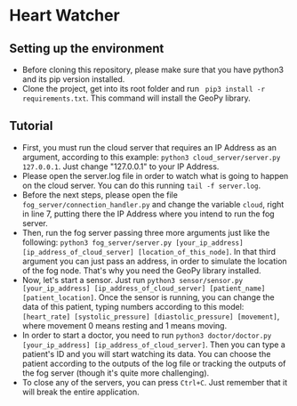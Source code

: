 # Heart Watcher

## Setting up the environment

- Before cloning this repository, please make sure that you have python3 and its pip version installed.
- Clone the project, get into its root folder and run ` pip3 install -r requirements.txt`. This command will install the GeoPy library.

## Tutorial 

- First, you must run the cloud server that requires an IP Address as an argument, according to this example: 
`python3 cloud_server/server.py 127.0.0.1`. Just change "127.0.0.1" to your IP Address.
- Please open the server.log file in order to watch what is going to happen on the cloud server. You can do this running `tail -f server.log`.
- Before the next steps, please open the file `fog_server/connection_handler.py` and change the variable `cloud`, right in line 7, putting there the IP Address where you intend to run the fog server.
- Then, run the fog server passing three more arguments just like the following: 
`python3 fog_server/server.py [your_ip_address] [ip_address_of_cloud_server] [location_of_this_node]`. In that third argument you can just pass an address, in order to simulate the location of the fog node. That's why you need the GeoPy library installed.
- Now, let's start a sensor. Just run `python3 sensor/sensor.py [your_ip_address] [ip_address_of_cloud_server] [patient_name] [patient_location]`. Once the sensor is running, you can change the data of this patient, typing numbers according to this model: `[heart_rate] [systolic_pressure] [diastolic_pressure] [movement]`, where movement 0 means resting and 1 means moving.
- In order to start a doctor, you need to run `python3 doctor/doctor.py [your_ip_address] [ip_address_of_cloud_server]`. Then you can type a patient's ID and you will start watching its data. You can choose the patient according to the outputs of the log file or tracking the outputs of the fog server (though it's quite more challenging).
- To close any of the servers, you can press `Ctrl+C`. Just remember that it will break the entire application.
